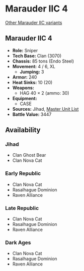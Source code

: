 # Marauder IIC 4

[Other Marauder IIC variants](../marauder_iic.md)

## Marauder IIC 4
- **Role:** Sniper
- **Tech Base:** Clan (3070)
- **Chassis:** 85 tons (Endo Steel)
- **Movement:** 4 / 6, XL
  - **Jumping:** 3
- **Armor:** 240
- **Heat Sinks:** 10 (20)
- **Weapons:**
  - HAG 40 × 2 (ammo: 30)
- **Equipment:**
  - CASE
- **Sources:** Jihad, [Master Unit List](http://masterunitlist.info/Unit/Details/2068/marauder-iic-4)
- **Battle Value:** 3447

## Availability

### Jihad
- Clan Ghost Bear
- Clan Nova Cat

### Early Republic
- Clan Nova Cat
- Rasalhague Dominion
- Raven Alliance

### Late Republic
- Clan Nova Cat
- Rasalhague Dominion
- Raven Alliance

### Dark Ages
- Clan Nova Cat
- Rasalhague Dominion
- Raven Alliance

